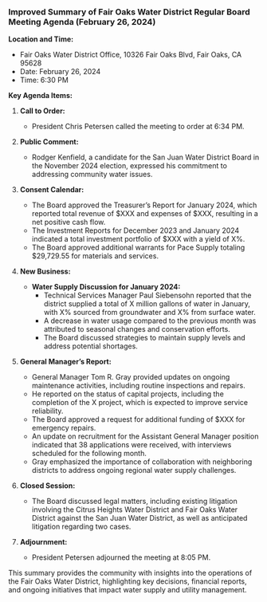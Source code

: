 ### Improved Summary of Fair Oaks Water District Regular Board Meeting Agenda (February 26, 2024)

**Location and Time:**  
- Fair Oaks Water District Office, 10326 Fair Oaks Blvd, Fair Oaks, CA 95628  
- Date: February 26, 2024  
- Time: 6:30 PM  

**Key Agenda Items:**  
1. **Call to Order:**  
   - President Chris Petersen called the meeting to order at 6:34 PM.  

2. **Public Comment:**  
   - Rodger Kenfield, a candidate for the San Juan Water District Board in the November 2024 election, expressed his commitment to addressing community water issues.

3. **Consent Calendar:**  
   - The Board approved the Treasurer’s Report for January 2024, which reported total revenue of $XXX and expenses of $XXX, resulting in a net positive cash flow.  
   - The Investment Reports for December 2023 and January 2024 indicated a total investment portfolio of $XXX with a yield of X%.  
   - The Board approved additional warrants for Pace Supply totaling $29,729.55 for materials and services.

4. **New Business:**  
   - **Water Supply Discussion for January 2024:**  
     - Technical Services Manager Paul Siebensohn reported that the district supplied a total of X million gallons of water in January, with X% sourced from groundwater and X% from surface water.  
     - A decrease in water usage compared to the previous month was attributed to seasonal changes and conservation efforts.  
     - The Board discussed strategies to maintain supply levels and address potential shortages.

5. **General Manager’s Report:**  
   - General Manager Tom R. Gray provided updates on ongoing maintenance activities, including routine inspections and repairs.  
   - He reported on the status of capital projects, including the completion of the X project, which is expected to improve service reliability.  
   - The Board approved a request for additional funding of $XXX for emergency repairs.  
   - An update on recruitment for the Assistant General Manager position indicated that 38 applications were received, with interviews scheduled for the following month.  
   - Gray emphasized the importance of collaboration with neighboring districts to address ongoing regional water supply challenges.

6. **Closed Session:**  
   - The Board discussed legal matters, including existing litigation involving the Citrus Heights Water District and Fair Oaks Water District against the San Juan Water District, as well as anticipated litigation regarding two cases.

7. **Adjournment:**  
   - President Petersen adjourned the meeting at 8:05 PM.

This summary provides the community with insights into the operations of the Fair Oaks Water District, highlighting key decisions, financial reports, and ongoing initiatives that impact water supply and utility management.
